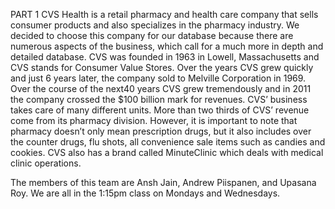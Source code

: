 PART 1
CVS Health is a retail pharmacy and health care company that sells consumer products and also specializes in the pharmacy industry. We decided to choose this company for our database because there are numerous aspects of the business, which call for a much more in depth and detailed database. CVS was founded in 1963 in Lowell, Massachusetts and CVS stands for Consumer Value Stores. Over the years CVS grew quickly and just 6 years later, the company sold to Melville Corporation in 1969. Over the course of the next40 years CVS grew tremendously and in 2011 the company crossed the $100 billion mark for revenues. CVS’ business takes care of many different units. More than two thirds of CVS’ revenue come from its pharmacy division. However, it is important to note that pharmacy doesn’t only mean prescription drugs, but it also includes over the counter drugs, flu shots, all convenience sale items such as candies and cookies. CVS also has a brand called MinuteClinic which deals with medical clinic operations. 


The members of this team are Ansh Jain, Andrew Piispanen, and Upasana Roy. We are all in the 1:15pm class on Mondays and Wednesdays. 

